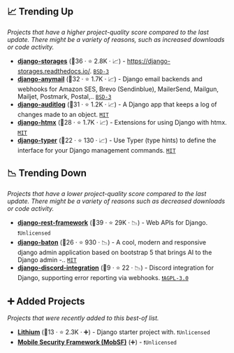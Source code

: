 ## 📈 Trending Up

_Projects that have a higher project-quality score compared to the last update. There might be a variety of reasons, such as increased downloads or code activity._

- <b><a href="https://github.com/jschneier/django-storages">django-storages</a></b> (🥇36 ·  ⭐ 2.8K · 📈) - https://django-storages.readthedocs.io/. <code><a href="http://bit.ly/3aKzpTv">BSD-3</a></code>
- <b><a href="https://github.com/anymail/django-anymail">django-anymail</a></b> (🥇32 ·  ⭐ 1.7K · 📈) - Django email backends and webhooks for Amazon SES, Brevo (Sendinblue), MailerSend, Mailgun, Mailjet, Postmark, Postal,.. <code><a href="http://bit.ly/3aKzpTv">BSD-3</a></code>
- <b><a href="https://github.com/jazzband/django-auditlog">django-auditlog</a></b> (🥈31 ·  ⭐ 1.2K · 📈) - A Django app that keeps a log of changes made to an object. <code><a href="http://bit.ly/34MBwT8">MIT</a></code>
- <b><a href="https://github.com/adamchainz/django-htmx">django-htmx</a></b> (🥇28 ·  ⭐ 1.7K · 📈) - Extensions for using Django with htmx. <code><a href="http://bit.ly/34MBwT8">MIT</a></code>
- <b><a href="https://github.com/django-commons/django-typer">django-typer</a></b> (🥉22 ·  ⭐ 130 · 📈) - Use Typer (type hints) to define the interface for your Django management commands. <code><a href="http://bit.ly/34MBwT8">MIT</a></code>

## 📉 Trending Down

_Projects that have a lower project-quality score compared to the last update. There might be a variety of reasons such as decreased downloads or code activity._

- <b><a href="https://github.com/encode/django-rest-framework">django-rest-framework</a></b> (🥇39 ·  ⭐ 29K · 📉) - Web APIs for Django. <code>❗Unlicensed</code>
- <b><a href="https://github.com/otto-torino/django-baton">django-baton</a></b> (🥉26 ·  ⭐ 930 · 📉) - A cool, modern and responsive django admin application based on bootstrap 5 that brings AI to the Django admin -.. <code><a href="http://bit.ly/34MBwT8">MIT</a></code>
- <b><a href="https://github.com/Ninjaclasher/django-discord-integration">django-discord-integration</a></b> (🥉9 ·  ⭐ 22 · 📉) - Discord integration for Django, supporting error reporting via webhooks. <code><a href="http://bit.ly/3pwmjO5">❗️AGPL-3.0</a></code>

## ➕ Added Projects

_Projects that were recently added to this best-of list._

- <b><a href="https://github.com/wsvincent/lithium">Lithium</a></b> (🥈13 ·  ⭐ 2.3K · ➕) - Django starter project with. <code>❗Unlicensed</code>
- <b><a href="{}">Mobile Security Framework (MobSF)</a></b> (➕) -  <code>❗Unlicensed</code>

